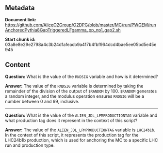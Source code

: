 ## Metadata

**Document link:** https://github.com/AliceO2Group/O2DPG/blob/master/MC/run/PWGEM/runAnchoredPythia8GapTriggeredLFgamma_pp_np1_gap2.sh

**Start chunk id:** 03a8e8e29e2798a4c3b24d1afeacb9a417b4fbf964dcd4bae5ee05bd5e45e945

## Content

**Question:** What is the value of the `RNDSIG` variable and how is it determined?

**Answer:** The value of the `RNDSIG` variable is determined by taking the remainder of the division of the output of `$RANDOM` by 100. `$RANDOM` generates a random integer, and the modulus operation ensures `RNDSIG` will be a number between 0 and 99, inclusive.

---

**Question:** What is the value of the `ALIEN_JDL_LPMPRODUCTIONTAG` variable and what production tag does it represent in the context of this script?

**Answer:** The value of the `ALIEN_JDL_LPMPRODUCTIONTAG` variable is `LHC24b1b`. In the context of this script, it represents the production tag for the LHC24b1b production, which is used for anchoring the MC to a specific LHC run and production type.